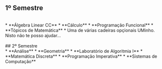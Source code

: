 ## 1º Semestre
<br>
* **Álgebra Linear CC**
* **Cálculo**
* **Programação Funcional**
* **Tópicos de Matemática**
* Uma de várias cadeiras opçionais UMinho. Nisto não te posso ajudar...
<br><br>
## 2º Semestre
<br>
* **Análise**
* **Geometria**
* **Laboratório de Algoritmia I**
* **Matemática Discreta**
* **Programação Imperativa**
* **Sistemas de Computação**
